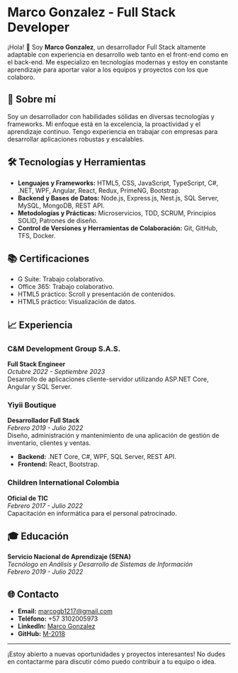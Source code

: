# Marco Gonzalez - Full Stack Developer

¡Hola! 👋 Soy **Marco Gonzalez**, un desarrollador Full Stack altamente adaptable con experiencia en desarrollo web tanto en el front-end como en el back-end. Me especializo en tecnologías modernas y estoy en constante aprendizaje para aportar valor a los equipos y proyectos con los que colaboro.

## 🚀 Sobre mí

Soy un desarrollador con habilidades sólidas en diversas tecnologías y frameworks. Mi enfoque está en la excelencia, la proactividad y el aprendizaje continuo. Tengo experiencia en trabajar con empresas para desarrollar aplicaciones robustas y escalables.

## 🛠️ Tecnologías y Herramientas

- **Lenguajes y Frameworks:** HTML5, CSS, JavaScript, TypeScript, C#, .NET, WPF, Angular, React, Redux, PrimeNG, Bootstrap.
- **Backend y Bases de Datos:** Node.js, Express.js, Nest.js, SQL Server, MySQL, MongoDB, REST API.
- **Metodologías y Prácticas:** Microservicios, TDD, SCRUM, Principios SOLID, Patrones de diseño.
- **Control de Versiones y Herramientas de Colaboración:** Git, GitHub, TFS, Docker.

## 📚 Certificaciones

- G Suite: Trabajo colaborativo.
- Office 365: Trabajo colaborativo.
- HTML5 práctico: Scroll y presentación de contenidos.
- HTML5 práctico: Visualización de datos.

## 📈 Experiencia

### C&M Development Group S.A.S.
**Full Stack Engineer**  
*Octubre 2022 - Septiembre 2023*  
Desarrollo de aplicaciones cliente-servidor utilizando ASP.NET Core, Angular y SQL Server.

### Yiyii Boutique
**Desarrollador Full Stack**  
*Febrero 2019 - Julio 2022*  
Diseño, administración y mantenimiento de una aplicación de gestión de inventario, clientes y ventas.  
- **Backend:** .NET Core, C#, WPF, SQL Server, REST API.  
- **Frontend:** React, Bootstrap.  

### Children International Colombia
**Oficial de TIC**  
*Febrero 2017 - Julio 2022*  
Capacitación en informática para el personal patrocinado.

## 🎓 Educación

**Servicio Nacional de Aprendizaje (SENA)**  
*Tecnólogo en Análisis y Desarrollo de Sistemas de Información*  
*Febrero 2019 - Julio 2022*

## 🌐 Contacto

- **Email:** [marcogb1217@gmail.com](mailto:marcogb1217@gmail.com)
- **Teléfono:** +57 3102005973
- **LinkedIn:** [Marco Gonzalez](https://www.linkedin.com/in/marco-gonzalez-83911a7b)
- **GitHub:** [M-2018](https://github.com/M-2018)

---

¡Estoy abierto a nuevas oportunidades y proyectos interesantes! No dudes en contactarme para discutir cómo puedo contribuir a tu equipo o idea.
